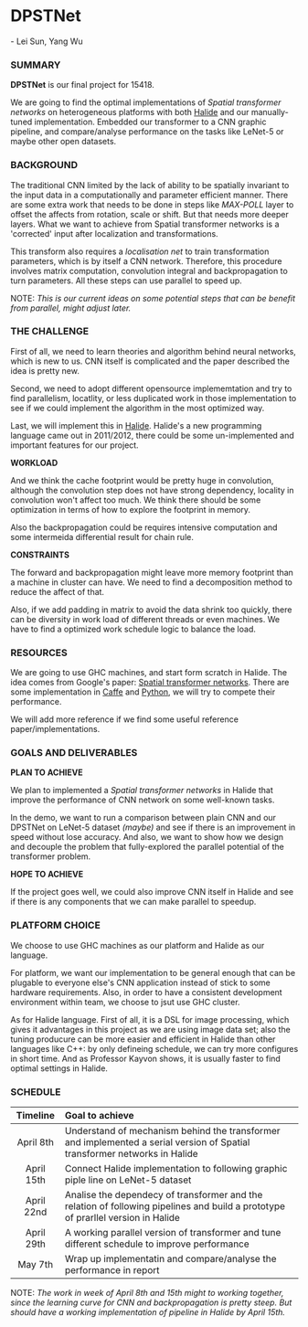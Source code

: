 # DPSTNet
\- Lei Sun, Yang Wu

### SUMMARY
**DPSTNet** is our final project for 15418.

We are going to find the optimal implementations of *Spatial transformer networks* on heterogeneous platforms with both [Halide](http://halide-lang.org/) and our manually-tuned implementation. Embedded our transformer to a CNN graphic pipeline, and compare/analyse performance on the tasks like LeNet-5 or maybe other open datasets.

### BACKGROUND
The traditional CNN limited by the lack of ability to be spatially invariant to the input data
in a computationally and parameter efficient manner. There are some extra work that needs to be done in steps like *MAX-POLL* layer to offset the affects from rotation, scale or shift. But that needs more deeper layers. What we want to achieve from Spatial transformer networks is a 'corrected' input after localization and transformations. 

This transform also requires a *localisation net* to train transformation parameters, which is by itself a CNN network. Therefore, this procedure involves matrix computation, convolution integral and backpropagation to turn parameters. All these steps can use parallel to speed up. 

NOTE: *This is our current ideas on some potential steps that can be benefit from parallel, might adjust later.*

### THE CHALLENGE
First of all, we need to learn theories and algorithm behind neural networks, which is new to us. CNN itself is complicated and the paper described the idea is pretty new.

Second, we need to adopt different opensource implememtation and try to find parallelism, locatlity, or less duplicated work in those implementation to see if we could implement the algorithm in the most optimized way.

Last, we will implement this in [Halide](http://halide-lang.org/). Halide's a new programming language came out in 2011/2012, there could be some un-implemented and important features for our project.

**WORKLOAD**

And we think the cache footprint would be pretty huge in convolution, although the convolution step does not have strong dependency, locality in convolution won't affect too much. We think there should be some optimization in terms of how to explore the footprint in memory. 

Also the backpropagation could be requires intensive computation and some intermeida differential result for chain rule.

**CONSTRAINTS**
<!-- Describe constraints: What are the properties of the system that make mapping the workload to it challenging? -->
The forward and backpropagation might leave more memory footprint than a machine in cluster can have. We need to find a decomposition method to reduce the affect of that.

Also, if we add padding in matrix to avoid the data shrink too quickly, there can be diversity in work load of different threads or even machines. We have to find a optimized work schedule logic to balance the load.


### RESOURCES
We are going to use GHC machines, and start form scratch in Halide. The idea comes from Google's paper: [Spatial transformer networks](http://arxiv.org/pdf/1506.02025v3.pdf). There are some implementation in [Caffe](https://github.com/XiaoxiaoGuo/caffe-stn) and [Python](https://github.com/skaae/recurrent-spatial-transformer-code), we will try to compete their performance. 

We will add more reference if we find some useful reference paper/implementations. 

### GOALS AND DELIVERABLES
<!-- Describe the deliverables or goals of your project. -->
**PLAN TO ACHIEVE**

We plan to implemented a *Spatial transformer networks* in Halide that improve the performance of CNN network on some well-known tasks. 

In the demo, we want to run a comparison between plain CNN and our DPSTNet on LeNet-5 dataset *(maybe)* and see if there is an improvement in speed without lose accuracy. And also, we want to show how we design and decouple the problem that fully-explored the parallel potential of the transformer problem.

**HOPE TO ACHIEVE**

If the project goes well, we could also improve CNN itself in Halide and see if there is any  components that we can make parallel to speedup.

### PLATFORM CHOICE
We choose to use GHC machines as our platform and Halide as our language.

For platform, we want our implementation to be general enough that can be plugable to everyone else's CNN application instead of stick to some hardware requirements. Also, in order to have a consistent development environment within team, we choose to jsut use GHC cluster.

As for Halide language. First of all, it is a DSL for image processing, which gives it advantages in this project as we are using image data set; also the tuning producure can be more easier and efficient in Halide than other languages like C++: by only defineing schedule, we can try more configures in short time. And as Professor Kayvon shows, it is usually faster to find optimal settings in Halide.


### SCHEDULE

| Timeline  | Goal to achieve | 
|:----------:|:--------------| 
| April 8th  | Understand of mechanism behind the transformer and implemented a serial version of Spatial transformer networks in Halide | 
| April 15th | Connect Halide implementation to following graphic piple line on LeNet-5 dataset| 
| April 22nd | Analise the dependecy of transformer and the relation of following pipelines and build a prototype of prarllel version in Halide |
| April 29th | A working parallel version of transformer and tune different schedule to improve performance |
| May 7th    | Wrap up implementatin and compare/analyse the performance in report |

NOTE: *The work in week of April 8th and 15th might to working together, since the learning curve for CNN and backpropagation is pretty steep. But should have a working implementation of pipeline in Halide by April 15th.*
